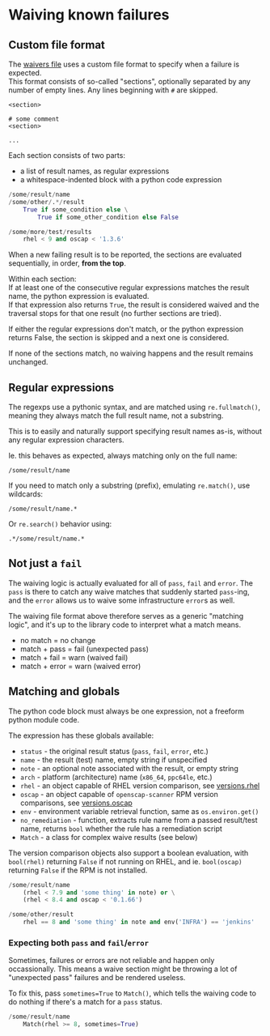# Waiving known failures

## Custom file format

The [waivers file](conf/waivers) uses a custom file format to specify when
a failure is expected.  
This format consists of so-called "sections", optionally separated by any
number of empty lines. Any lines beginning with `#` are skipped.

```
<section>

# some comment
<section>

...
```

Each section consists of two parts:

- a list of result names, as regular expressions
- a whitespace-indented block with a python code expression

```python
/some/result/name
/some/other/.*/result
    True if some_condition else \
        True if some_other_condition else False

/some/more/test/results
    rhel < 9 and oscap < '1.3.6'
```

When a new failing result is to be reported, the sections are evaluated
sequentially, in order, **from the top**.

Within each section:  
If at least one of the consecutive regular expressions matches the result name,
the python expression is evaluated.  
If that expression also returns `True`, the result is considered waived and
the traversal stops for that one result (no further sections are tried).

If either the regular expressions don't match, or the python expression returns
False, the section is skipped and a next one is considered.

If none of the sections match, no waiving happens and the result remains
unchanged.

## Regular expressions

The regexps use a pythonic syntax, and are matched using `re.fullmatch()`,
meaning they always match the full result name, not a substring.

This is to easily and naturally support specifying result names as-is,
without any regular expression characters.

Ie. this behaves as expected, always matching only on the full name:

```
/some/result/name
```

If you need to match only a substring (prefix), emulating `re.match()`,
use wildcards:

```
/some/result/name.*
```

Or `re.search()` behavior using:

```
.*/some/result/name.*
```

## Not just a `fail`

The waiving logic is actually evaluated for all of `pass`, `fail` and `error`.
The `pass` is there to catch any waive matches that suddenly started `pass`-ing,
and the `error` allows us to waive some infrastructure `error`s as well.

The waiving file format above therefore serves as a generic "matching logic",
and it's up to the library code to interpret what a match means.

- no match = no change
- match + pass = fail (unexpected pass)
- match + fail = warn (waived fail)
- match + error = warn (waived error)

## Matching and globals

The python code block must always be one expression, not a freeform python
module code.

The expression has these globals available:

- `status` - the original result status (`pass`, `fail`, `error`, etc.)
- `name` - the result (test) name, empty string if unspecified
- `note` - an optional note associated with the result, or empty string
- `arch` - platform (architecture) name (`x86_64`, `ppc64le`, etc.)
- `rhel` - an object capable of RHEL version comparison, see
  [versions.rhel](lib/versions.py)
- `oscap` - an object capable of `openscap-scanner` RPM version comparisons,
  see [versions.oscap](lib/versions.py)
- `env` - environment variable retrieval function, same as `os.environ.get()`
- `no_remediation` - function, extracts rule name from a passed result/test
  name, returns `bool` whether the rule has a remediation script
- `Match` - a class for complex waive results (see below)

The version comparison objects also support a boolean evaluation, with
`bool(rhel)` returning `False` if not running on RHEL, and ie. `bool(oscap)`
returning `False` if the RPM is not installed.

```python
/some/result/name
    (rhel < 7.9 and 'some thing' in note) or \
    (rhel < 8.4 and oscap < '0.1.66')

/some/other/result
    rhel == 8 and 'some thing' in note and env('INFRA') == 'jenkins'
```

### Expecting both `pass` and `fail`/`error`

Sometimes, failures or errors are not reliable and happen only occassionally.
This means a waive section might be throwing a lot of "unexpected pass" failures
and be rendered useless.

To fix this, pass `sometimes=True` to `Match()`, which tells the waiving code
to do nothing if there's a match for a `pass` status.

```python
/some/result/name
    Match(rhel >= 8, sometimes=True)
```
